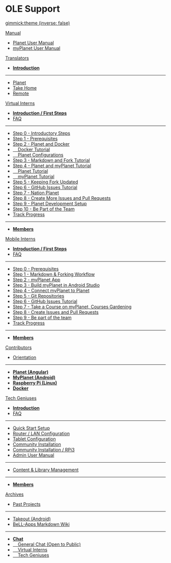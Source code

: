 <!-- Name of your wiki // Do NOT remove the leading `#` character.  -->

<!-- See additional notes below -->

# OLE Support

[gimmick:theme (inverse: false)](bootstrap)

[Manual]() <!-- System Manual -->

  * [Planet User Manual](pages/manual/planet/overview.md)
  * [myPlanet User Manual](pages/manual/myplanet/overview.md)

[Translators]() <!-- Translation Support Program -->

  * [**Introduction**](pages/translators/la-introduction.md)
  - - - -
  * [Planet](https://crowdin.com/project/ole-planet)
  * [Take Home](https://crowdin.com/project/take-home)
  * [Remote](https://crowdin.com/project/treehousesremote)

[Virtual Interns]() <!-- Planet Intern Program -->

  * [**Introduction / First Steps**](pages/vi/vi-first-steps.md)
  * [FAQ](pages/vi/vi-faq.md)
  - - - -
  * [Step 0 - Introductory Steps](pages/vi/vi-first-steps.md#Step_0_-_Introductory_Steps)
  * [Step 1 - Prerequisites](pages/vi/vi-prerequisites.md)
  * [Step 2 - Planet and Docker](pages/vi/vi-first-steps.md#Step_2_-_Planet_and_Docker)
  * [&nbsp; &nbsp; Docker Tutorial](pages/vi/vi-docker-tutorial.md)
  * [&nbsp; &nbsp; Planet Configurations](pages/vi/vi-planet-configurations.md)
  * [Step 3 - Markdown and Fork Tutorial](pages/vi/vi-github-and-markdown.md)
  * [Step 4 - Planet and myPlanet Tutorial](pages/vi/vi-first-steps.md#Step_4_-_Planet_and_myPlanet_Tutorial)
  * [&nbsp; &nbsp; Planet Tutorial](pages/vi/vi-planetapps.md)
  * [&nbsp; &nbsp; myPlanet Tutorial](pages/vi/vi-myplanet.md)
  * [Step 5 - Keeping Fork Updated](pages/vi/vi-github-and-repositories.md)
  * [Step 6 - GitHub Issues Tutorial](pages/vi/vi-github-issues.md)
  * [Step 7 - Nation Planet](pages/vi/vi-nation.md)
  * [Step 8 - Create More Issues and Pull Requests](pages/vi/vi-issues-and-prs.md)
  * [Step 9 - Planet Development Setup](pages/vi/vi-docker-development-tutorial.md)
  * [Step 10 - Be Part of the Team](pages/vi/vi-first-steps.md#Step_10_-_Be_Part_of_the_Team)
  * [Track Progress](pages/track-first-steps-progress.md)
  - - - -
  * [**Members**](pages/vi/vi-team.md)

[Mobile Interns]() <!-- myPlanet Intern Program -->

  * [**Introduction / First Steps**](pages/mi/mi-10-steps.md)
  * [FAQ](pages/mi/mi-faq.md)
  - - - -
  * [Step 0 - Prerequisites](pages/mi/mi-10-steps.md#Step_0_-_Prerequisites)
  * [Step 1 - Markdown & Forking Workflow](pages/mi/mi-10-steps.md#Step_1_-_Markdown_&_Forking_Workflow)
  * [Step 2 - myPlanet App](pages/mi/mi-10-steps.md#Step_2_-myPlanet_App)
  * [Step 3 - Build myPlanet in Android Studio](pages/mi/mi-10-steps.md#Step_3_-_Build_myPlanet_in_Android_Studio)
  * [Step 4 - Connect myPlanet to Planet](pages/mi/mi-10-steps.md#Step_4_-_Connect_myPlanet_app_to_Planet)
  * [Step 5 - Git Repositories](pages/mi/mi-10-steps.md#Step_5_-_Git_Repositories:_A_Guide_to_Cloning,_Configuring,_and_Syncing_Forks)
  * [Step 6 - GitHub Issues Tutorial](pages/mi/mi-10-steps.md#Step_6_-_GitHub_Issues_Tutorial)
  * [Step 7 - Take a Course on myPlanet, Courses Gardening](pages/mi/mi-10-steps.md#Step_7_-_Take_a_Course_on_myPlanet,_Courses_Gardening)
  * [Step 8 - Create Issues and Pull Requests](pages/mi/mi-10-steps.md#Step_8_-_Create_Issues_and_Pull_Requests)
  * [Step 9 - Be part of the team](pages/mi/mi-10-steps.md#Step_9_-_Be_part_of_the_team)
  * [Track Progress](pages/track-first-steps-progress.md)
  - - - -
  * [**Members**](pages/mi/mi-team.md)

[Contributors]() <!-- Moon-Shot Programs -->

  * [Orientation](pages/robots/rbts-intern-orientation.md)
  - - - -
  * [**Planet (Angular)**](pages/robots/rbts-angular.md)
  * [**MyPlanet (Android)**](pages/robots/rbts-myplanet.md)
  * [**Raspberry Pi (Linux)**](pages/robots/rbts-raspberry-pi.md)
  * [**Docker**](pages/robots/rbts-docker.md)

[Tech Geniuses]() <!-- Tech Geniuses Program -->

  * [**Introduction**](pages/techgenius/tg-introduction.md)
  * [FAQ](pages/techgenius/tg-faq.md) <!-- This tg-faq.md needs to be written -->
  - - - -
  * [Quick Start Setup](pages/techgenius/tg-hardware-setup.md)
  * [Router / LAN Configuration](pages/techgenius/tg-router-config.md)
  * [Tablet Configuration](pages/techgenius/tg-tablet-config.md)
  * [Community Installation](pages/techgenius/tg-install.md)
  * [Community Installation / RPi3](pages/techgenius/tg-rp3-installation.md)
  * [Admin User Manual](pages/techgenius/tg-planet-user-manual.md)
  - - - -
  * [Content & Library Management](pages/techgenius/tg-library-management.md)
  - - - -
  * [**Members**](pages/techgenius/tg-team.md)  
  
[Archives]() <!-- Archived Items -->

  * [Past Projects](pages/robots/rbts-past-projects.md)
  - - - -
  * [Takeout (Android)](pages/robots/rbts-takeout.md)
  * [BeLL-Apps Markdown Wiki](https://raw.githack.com/open-learning-exchange/open-learning-exchange.github.io/bellapps/#!index.md)
  - - - -
  * [**Chat**](pages/vi/vi-chat.md)
  * [&nbsp; &nbsp; General Chat (Open to Public)](https://discord.gg/mtgGD4EnYW)
  * [&nbsp; &nbsp; Virtual Interns](https://discord.gg/mtgGD4EnYW)
  * [&nbsp; &nbsp; Tech Geniuses](https://discord.gg/mtgGD4EnYW)

<!-- Default theme (Read: http://dynalon.github.io/mdwiki/#!customizing.md#Theme_chooser)  -->

<!-- Navigation (Read: http://dynalon.github.io/mdwiki/#!quickstart.md#Adding_a_navigation)  

A more complex navigation example:

[Menu Item 1]()

  * # SubMenu Heading 1
  * [SubMenu Item 1](pages/subitem1.md)
  * [SubMenu Item 2](pages/subitem2.md)
  - - - -
  * # SubMenu Heading 2
  * [SubMenu Item 3](pages/subitem3.md)
  - - - -
  * # SubMenu Heading 3
  * [SubMenu Item 3](pages/subitem3.md)

[Menu Item 2](pages/item2.md)

[Menu Item 3](pages/item3.md) -->

